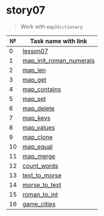 # story07

> Work with `map`/`dictionary`

| №   | Task name with link                                            |
| --- | -------------------------------------------------------------- |
| 0   | [lesson07](./lesson07/README.md)                               |
| 1   | [map_init_roman_numerals](./map_init_roman_numerals/README.md) |
| 2   | [map_len](./map_len/README.md)                                 |
| 3   | [map_get](./map_get/README.md)                                 |
| 4   | [map_contains](./map_contains/README.md)                       |
| 5   | [map_set](./map_set/README.md)                                 |
| 6   | [map_delete](./map_delete/README.md)                           |
| 7   | [map_keys](./map_keys/README.md)                               |
| 8   | [map_values](./map_values/README.md)                           |
| 9   | [map_clone](./map_clone/README.md)                             |
| 10  | [map_equal](./map_equal/README.md)                             |
| 11  | [map_merge](./map_merge/README.md)                             |
| 12  | [count_words](./count_words/README.md)                         |
| 13  | [text_to_morse](./text_to_morse/README.md)                     |
| 14  | [morse_to_text](./morse_to_text/README.md)                     |
| 15  | [roman_to_int](./roman_to_int/README.md)                       |
| 16  | [game_cities](./game_cities/README.md)                         |
